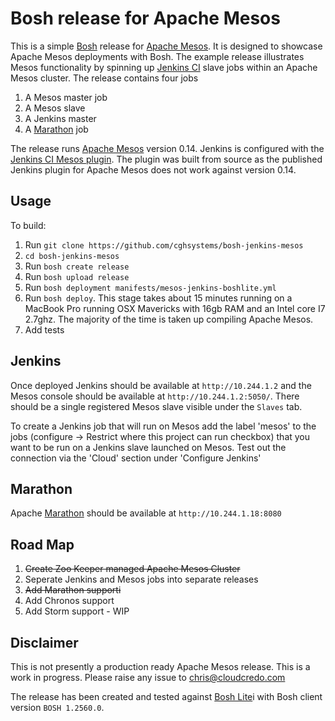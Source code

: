 # Bosh release for Apache Mesos

This is a simple [Bosh][2] release for [Apache Mesos][1]. It is designed to showcase Apache Mesos deployments with Bosh. The example release illustrates Mesos functionality by spinning up [Jenkins CI][3] slave jobs within an Apache Mesos cluster. The release contains four jobs

1. A Mesos master job
2. A Mesos slave 
3. A Jenkins master 
4. A [Marathon][6] job

The release runs [Apache Mesos][1] version 0.14. Jenkins is configured with the [Jenkins CI Mesos plugin][4]. The plugin was built from source as the published Jenkins plugin for Apache Mesos does not work against version 0.14.

## Usage

To build:

1. Run `git clone https://github.com/cghsystems/bosh-jenkins-mesos`
2. `cd bosh-jenkins-mesos`
3. Run `bosh create release`
4. Run `bosh upload release`
5. Run `bosh deployment manifests/mesos-jenkins-boshlite.yml`
6. Run `bosh deploy`. This stage takes about 15 minutes running on a MacBook Pro running OSX Mavericks with 16gb RAM and an Intel core I7 2.7ghz. The majority of the time is taken up compiling Apache Mesos.
7. Add tests

## Jenkins
Once deployed Jenkins should be available at `http://10.244.1.2` and the Mesos console should be available at `http://10.244.1.2:5050/`. There should be a single registered Mesos slave visible under the `Slaves` tab.

To create a Jenkins job that will run on Mesos add the label 'mesos' to the jobs (configure -> Restrict where this project can run checkbox) that you want to be run on a Jenkins slave launched on Mesos. Test out the connection via the 'Cloud' section under 'Configure Jenkins'

## Marathon
Apache [Marathon][6] should be available at `http://10.244.1.18:8080`

## Road Map

1. ~~Create Zoo Keeper managed Apache Mesos Cluster~~ 
2. Seperate Jenkins and Mesos jobs into separate releases
3. ~~Add Marathon supporti~~
4. Add Chronos support
5. Add Storm support - WIP

## Disclaimer 
This is not presently a production ready Apache Mesos release. This is a work in progress. Please raise any issue to chris@cloudcredo.com

The release has been created and tested against [Bosh Lite][5]i with Bosh client version `BOSH 1.2560.0`. 

[1]: http://mesos.apache.org
[2]: https://github.com/cloudfoundry/bosh
[3]: http://jenkins-ci.org
[4]: https://github.com/jenkinsci/mesos-plugin
[5]: https://github.com/cloudfoundry/bosh-lite
[6]: https://github.com/mesosphere/marathon
